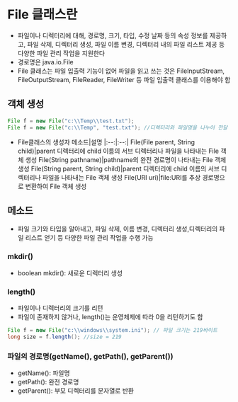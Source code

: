 # File 클래스란

- 파일이나 디렉터리에 대해, 경로명, 크기, 타입, 수정 날짜 등의 속성 정보를 제공하고, 
파일 삭제, 디렉터리 생성, 파일 이름 변경,  디렉터리 내의 파일 리스트 제공 등 다양한 파일 관리 작업을 지원한다
- 경로명은 java.io.File
- File 클래스는 파일 입출력 기능이 없어 파일을 읽고 쓰는 것은 FileInputStream, FileOutputStream, FileReader, FileWriter 등 
파일 입출력 클래스를 이용해야 함


## 객체 생성
``` java
File f = new File("c:\\Temp\\test.txt");
File f = new File("c:\\Temp", "test.txt"); //디렉터리와 파일명을 나누어 전달
```


- File클래스의 생성자
메소드|설명
|:--:|:--:|
File(File parent, String child)|parent 디렉터리에 child 이름의 서브 디렉터리나 파일을 나타내는 File 객체 생성
File(String pathname)|pathname의 완전 경로명이 나타내는 File 객체 생성
File(String parent, String child)|parent 디렉터리에 child 이름의 서브 디렉터리나 파일을 나타내는 File 객체 생성
File(URI uri)|file:URI를 추상 경로명으로 변환하여 File 객체 생성





## 메소드
- 파일 크기와 타입을 알아내고, 파일 삭제, 이름 변경, 디렉터리 생성,디렉터리의 파일 리스트 얻기 등 다양한 파일 관리 작업을 수행 가능

### mkdir()
- boolean mkdir(): 새로운 디렉터리 생성



### length()
- 파일이나 디렉터리의 크기를 리턴
- 파일이 존재하지 않거나, length()는 운영체제에 따라 0을 리턴하기도 함

```java
File f = new File("c:\\windows\\system.ini"); // 파일 크기는 219바이트
long size = f.length(); //size = 219
```



### 파일의 경로명(getName(), getPath(), getParent())
- getName(): 파일명
- getPath(): 완전 경로명
- getParent(): 부모 디렉터리를 문자열로 반환















